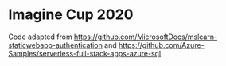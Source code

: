 # Imagine Cup 2020

Code adapted from https://github.com/MicrosoftDocs/mslearn-staticwebapp-authentication and https://github.com/Azure-Samples/serverless-full-stack-apps-azure-sql